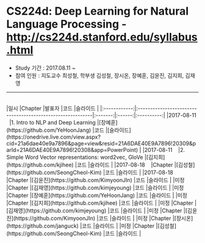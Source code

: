 # CS224d: Deep Learning for Natural Language Processing - http://cs224d.stanford.edu/syllabus.html

- Study 기간 : 2017.08.11 ~
- 참여 인원 : 지도교수 최성철, 학부생 김성철, 장시온, 장예훈, 김윤진, 김지희, 김재영
<hr>
<br>
|일시          |Chapter                                                     |발표자    |코드    |슬라이드     |
|:------------:|:-----------------------------------------------------------|:-------:|:------:|:----------:|
|2017-08-11    |1. Intro to NLP and Deep Learning                           |[장예훈](https://github.com/YeHoonJang)    |코드    |[슬라이드](https://onedrive.live.com/view.aspx?cid=21a6dae40e9a7896&page=view&resid=21A6DAE40E9A7896!20309&parId=21A6DAE40E9A7896!20308&app=PowerPoint)     |
|2017-08-11    |2. Simple Word Vector representations: word2vec, GloVe      |[김지희](https://github.com/kjihee)    |코드    |슬라이드     |
|2017-08-18    |Chapter                                                     |[김성철](https://github.com/SeongCheol-Kim)    |코드    |슬라이드     |
|2017-08-18    |Chapter                                                     |[김윤진](https://github.com/KimyoonJIn)    |코드    |슬라이드     |
|미정          |Chapter                                                     |[김재영](https://github.com/kimjeyoung)    |코드    |슬라이드     |
|미정          |Chapter                                                     |[장예훈](https://github.com/YeHoonJang)    |코드    |슬라이드     |
|미정          |Chapter                                                     |[김지희](https://github.com/kjihee)    |코드    |슬라이드     |
|미정          |Chapter                                                     |[김재영](https://github.com/kimjeyoung)    |코드    |슬라이드     |
|미정          |Chapter                                                     |[김윤진](https://github.com/KimyoonJIn)    |코드    |슬라이드     |
|미정          |Chapter                                                     |[장시온](https://github.com/janguck)    |코드    |슬라이드     |
|미정          |Chapter                                                     |[김성철](https://github.com/SeongCheol-Kim)    |코드    |슬라이드     |


<!--
1. Intro to NLP and Deep Learning
2. Simple Word Vector representations: word2vec, GloVe
3. Advanced word vector representations<br>: language models, softmax, single layer networks     
4. Neural Networks and backpropagation -- for named entity recognition
5. Project Advice, Neural Networks and Back-Prop (in full gory detail)
6. Practical tips: gradient checks, overfitting, regularization,<br>activation functions, details
7. Recurrent neural networks -- for language modeling and other tasks
8. GRUs and LSTMs -- for machine translation
9. Recursive neural networks -- for parsing
10. Convolutional neural networks -- for sentence classification
11. The future of Deep Learning for NLP: Dynamic Memory Networks -->
